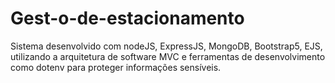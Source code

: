 # Gest-o-de-estacionamento
Sistema desenvolvido com nodeJS, ExpressJS, MongoDB, Bootstrap5, EJS, utilizando a arquitetura de software MVC e ferramentas de desenvolvimento como dotenv para proteger informações sensíveis.
